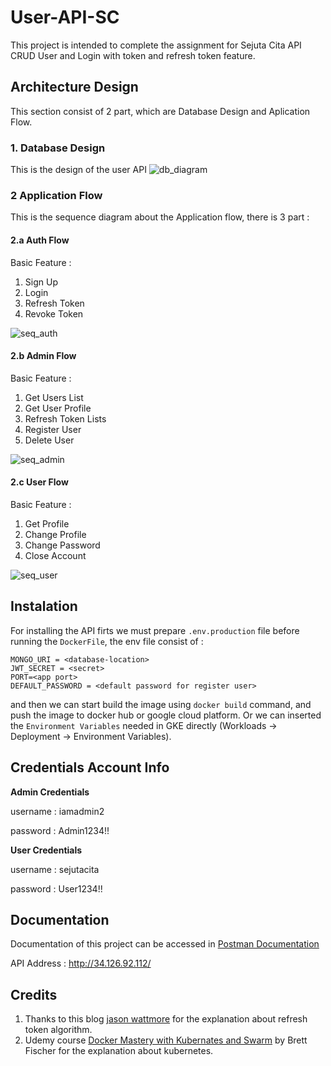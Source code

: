 # User-API-SC
This project is intended to complete the assignment for Sejuta Cita API CRUD User and Login with token and refresh token feature.

## Architecture Design
This section consist of 2 part, which are Database Design and Aplication Flow.
### __1. Database Design__
This is the design of the user API
![db_diagram](https://ik.imagekit.io/payp7gr62rv/db_design_user_sejuta_cita_9iduZQjWH.PNG)

### __2 Application Flow__
This is the sequence diagram about the Application flow, there is 3 part :

#### __2.a Auth Flow__
Basic Feature : 
1. Sign Up
2. Login
3. Refresh Token
4. Revoke Token

![seq_auth](https://ik.imagekit.io/payp7gr62rv/Sequence_diagram_-ol1xYijbl-O.png)
#### __2.b Admin Flow__

Basic Feature : 
1. Get Users List
2. Get User Profile
3. Refresh Token Lists
4. Register User
5. Delete User

![seq_admin](https://ik.imagekit.io/payp7gr62rv/Admin_Flow_TqqmoToESSzn.png)
#### __2.c User Flow__
Basic Feature : 
1. Get Profile
2. Change Profile
3. Change Password
4. Close Account

![seq_user](https://ik.imagekit.io/payp7gr62rv/User_Flow_y9ArYxltJzep.png)

## Instalation

For installing the API firts we must prepare `.env.production` file before running the `DockerFile`, the env file consist of :
```
MONGO_URI = <database-location>
JWT_SECRET = <secret>
PORT=<app port>
DEFAULT_PASSWORD = <default password for register user>
```
and then we can start build the image using `docker build` command, and push the image to docker hub or google cloud platform. Or we can inserted the `Environment Variables` needed in GKE directly (Workloads -> Deployment -> Environment Variables).

## Credentials Account Info

__Admin Credentials__ 

username : iamadmin2

password : Admin1234!!

__User Credentials__

username : sejutacita

password : User1234!!



## Documentation
Documentation of this project can be accessed in [Postman Documentation](https://documenter.getpostman.com/view/15024355/TzkyP1Yb)

API Address : http://34.126.92.112/
## Credits
1. Thanks to this blog [jason wattmore](https://jasonwatmore.com/post/2020/06/17/nodejs-mongodb-api-jwt-authentication-with-refresh-tokens) for the explanation about refresh token algorithm.
2. Udemy course [Docker Mastery with Kubernates and Swarm](https://www.udemy.com/share/101WlG2@PW5jfVpcS1EIckRAAmJnfQ==/) by Brett Fischer for the explanation about kubernetes.